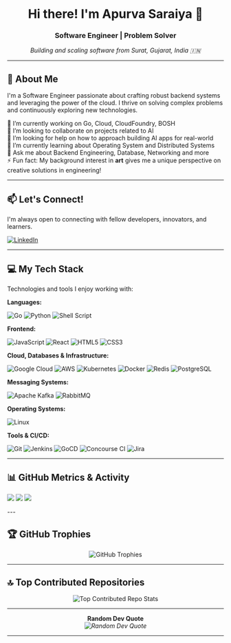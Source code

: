 <h1 align="center">Hi there! I'm Apurva Saraiya 👋</h1>
<h3 align="center">Software Engineer | Problem Solver</h3>

<p align="center">
  <em>Building and scaling software from Surat, Gujarat, India 🇮🇳</em>
</p>

---

## 💫 About Me

I'm a Software Engineer passionate about crafting robust backend systems and leveraging the power of the cloud. I thrive on solving complex problems and continuously exploring new technologies.

🔭 I’m currently working on Go, Cloud, CloudFoundry, BOSH<br>👯 I’m looking to collaborate on projects related to AI<br>🤝 I’m looking for help on how to approach building AI apps for real-world<br>🌱 I’m currently learning about Operating System and Distributed Systems<br>💬 Ask me about Backend Engineering, Database, Networking and more<br>⚡ Fun fact: My background interest in **art** gives me a unique perspective on creative solutions in engineering!

---

## 📫 Let's Connect!

I'm always open to connecting with fellow developers, innovators, and learners.

<p>
  <a href="https://linkedin.com/in/apurvasaraiya" target="_blank"><img src="https://img.shields.io/badge/LinkedIn-%230077B5.svg?&style=for-the-badge&logo=linkedin&logoColor=white" alt="LinkedIn"></a>
</p>

---

## 💻 My Tech Stack

Technologies and tools I enjoy working with:

**Languages:**
<p>
  <img src="https://img.shields.io/badge/go-%2300ADD8.svg?style=flat&logo=go&logoColor=white" alt="Go"/>
  <img src="https://img.shields.io/badge/python-3670A0?style=flat&logo=python&logoColor=ffdd54" alt="Python"/>
  <img src="https://img.shields.io/badge/shell_script-%23121011.svg?style=flat&logo=gnu-bash&logoColor=white" alt="Shell Script"/>
</p>

**Frontend:**
<p>
  <img src="https://img.shields.io/badge/javascript-%23323330.svg?style=flat&logo=javascript&logoColor=%23F7DF1E" alt="JavaScript"/>
  <img src="https://img.shields.io/badge/react-%2320232a.svg?style=flat&logo=react&logoColor=%2361DAFB" alt="React"/>
  <img src="https://img.shields.io/badge/html5-%23E34F26.svg?style=flat&logo=html5&logoColor=white" alt="HTML5"/>
  <img src="https://img.shields.io/badge/css3-%231572B6.svg?style=flat&logo=css3&logoColor=white" alt="CSS3"/>
</p>

**Cloud, Databases & Infrastructure:**
<p>
  <img src="https://img.shields.io/badge/GoogleCloud-%234285F4.svg?style=flat&logo=google-cloud&logoColor=white" alt="Google Cloud"/>
  <img src="https://img.shields.io/badge/AWS-%23FF9900.svg?style=flat&logo=amazon-aws&logoColor=white" alt="AWS"/>
  <img src="https://img.shields.io/badge/kubernetes-%23326ce5.svg?style=flat&logo=kubernetes&logoColor=white" alt="Kubernetes"/>
  <img src="https://img.shields.io/badge/docker-%230db7ed.svg?style=flat&logo=docker&logoColor=white" alt="Docker"/>
  <img src="https://img.shields.io/badge/redis-%23DD0031.svg?style=flat&logo=redis&logoColor=white" alt="Redis"/>
  <img src="https://img.shields.io/badge/postgres-%23316192.svg?style=flat&logo=postgresql&logoColor=white" alt="PostgreSQL"/>
  </p>

**Messaging Systems:**
<p>
  <img src="https://img.shields.io/badge/Apache%20Kafka-000?style=flat&logo=apachekafka" alt="Apache Kafka"/>
  <img src="https://img.shields.io/badge/RabbitMQ-FF6600?style=flat&logo=rabbitmq&logoColor=white" alt="RabbitMQ"/>
</p>

**Operating Systems:**
<p>
  <img src="https://img.shields.io/badge/Linux-FCC624?style=flat&logo=linux&logoColor=black" alt="Linux"/>
</p>

**Tools & CI/CD:**
<p>
  <img src="https://img.shields.io/badge/git-%23F05033.svg?style=flat&logo=git&logoColor=white" alt="Git"/>
  <img src="https://img.shields.io/badge/jenkins-%232C5263.svg?style=flat&logo=jenkins&logoColor=white" alt="Jenkins"/>
  <img src="https://img.shields.io/badge/GoCD-%2394399E.svg?style=flat&logo=gocd&logoColor=white" alt="GoCD"/>
  <img src="https://img.shields.io/badge/Concourse%20CI-%233296E2.svg?style=flat&logo=concourseci&logoColor=white" alt="Concourse CI"/>
  <img src="https://img.shields.io/badge/jira-%230A0FFF.svg?style=flat&logo=jira&logoColor=white" alt="Jira"/>
</p>

---

## 📊 GitHub Metrics & Activity
<p>
  <img src="https://github-readme-stats.vercel.app/api?username=apurvasaraiya&theme=tokyonight&hide_border=false&include_all_commits=true&count_private=true">
  <img src="https://github-readme-streak-stats.herokuapp.com/?user=apurvasaraiya&theme=tokyonight&hide_border=false">
  <img src="https://github-readme-stats.vercel.app/api/top-langs/?username=apurvasaraiya&theme=tokyonight&hide_border=false&include_all_commits=true&count_private=true&layout=compact">
</p>
---

## 🏆 GitHub Trophies

<p align="center">
  <img src="https://github-profile-trophy.vercel.app/?username=apurvasaraiya&theme=tokyonight&no-frame=false&no-bg=false&margin-w=4" alt="GitHub Trophies"/>
</p>

---

## 🔝 Top Contributed Repositories

<p align="center">
  <img src="https://github-contributor-stats.vercel.app/api?username=apurvasaraiya&limit=5&theme=tokyonight&combine_all_yearly_contributions=true" alt="Top Contributed Repo Stats"/>
</p>

---

<p align="center">
  <b>Random Dev Quote</b><br>
  <i><img src="https://quotes-github-readme.vercel.app/api?type=horizontal&theme=tokyonight" alt="Random Dev Quote"/></i>
</p>

---
